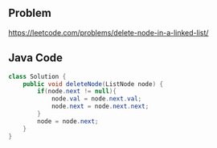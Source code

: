 ## Problem
https://leetcode.com/problems/delete-node-in-a-linked-list/

## Java Code

```java
class Solution {
    public void deleteNode(ListNode node) {
        if(node.next != null){
            node.val = node.next.val;
            node.next = node.next.next;
        }
        node = node.next;
    }
}
```